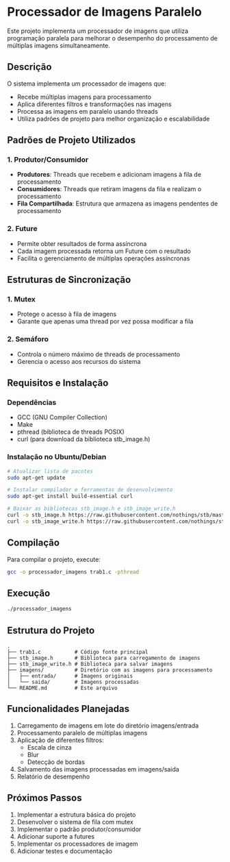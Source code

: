 # Processador de Imagens Paralelo

Este projeto implementa um processador de imagens que utiliza programação paralela para melhorar o desempenho do processamento de múltiplas imagens simultaneamente.

## Descrição

O sistema implementa um processador de imagens que:
- Recebe múltiplas imagens para processamento
- Aplica diferentes filtros e transformações nas imagens
- Processa as imagens em paralelo usando threads
- Utiliza padrões de projeto para melhor organização e escalabilidade

## Padrões de Projeto Utilizados

### 1. Produtor/Consumidor
- **Produtores**: Threads que recebem e adicionam imagens à fila de processamento
- **Consumidores**: Threads que retiram imagens da fila e realizam o processamento
- **Fila Compartilhada**: Estrutura que armazena as imagens pendentes de processamento

### 2. Future
- Permite obter resultados de forma assíncrona
- Cada imagem processada retorna um Future com o resultado
- Facilita o gerenciamento de múltiplas operações assíncronas

## Estruturas de Sincronização

### 1. Mutex
- Protege o acesso à fila de imagens
- Garante que apenas uma thread por vez possa modificar a fila

### 2. Semáforo
- Controla o número máximo de threads de processamento
- Gerencia o acesso aos recursos do sistema

## Requisitos e Instalação

### Dependências
- GCC (GNU Compiler Collection)
- Make
- pthread (biblioteca de threads POSIX)
- curl (para download da biblioteca stb_image.h)

### Instalação no Ubuntu/Debian
```bash
# Atualizar lista de pacotes
sudo apt-get update

# Instalar compilador e ferramentas de desenvolvimento
sudo apt-get install build-essential curl

# Baixar as bibliotecas stb_image.h e stb_image_write.h
curl -o stb_image.h https://raw.githubusercontent.com/nothings/stb/master/stb_image.h
curl -o stb_image_write.h https://raw.githubusercontent.com/nothings/stb/master/stb_image_write.h
```

## Compilação

Para compilar o projeto, execute:

```bash
gcc -o processador_imagens trab1.c -pthread
```

## Execução

```bash
./processador_imagens
```

## Estrutura do Projeto

```
.
├── trab1.c           # Código fonte principal
├── stb_image.h       # Biblioteca para carregamento de imagens
├── stb_image_write.h # Biblioteca para salvar imagens
├── imagens/          # Diretório com as imagens para processamento
│   ├── entrada/      # Imagens originais
│   └── saida/        # Imagens processadas
└── README.md         # Este arquivo
```

## Funcionalidades Planejadas

1. Carregamento de imagens em lote do diretório imagens/entrada
2. Processamento paralelo de múltiplas imagens
3. Aplicação de diferentes filtros:
   - Escala de cinza
   - Blur
   - Detecção de bordas
4. Salvamento das imagens processadas em imagens/saida
5. Relatório de desempenho

## Próximos Passos

1. Implementar a estrutura básica do projeto
2. Desenvolver o sistema de fila com mutex
3. Implementar o padrão produtor/consumidor
4. Adicionar suporte a futures
5. Implementar os processadores de imagem
6. Adicionar testes e documentação
